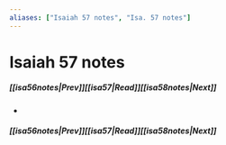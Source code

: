 ```yaml
---
aliases: ["Isaiah 57 notes", "Isa. 57 notes"]
---
```

# Isaiah 57 notes
##### <span class=arrow-left></span>[[isa56notes|Prev]]<span class=navigation-separator></span>[[isa57|Read]]<span class=navigation-separator></span>[[isa58notes|Next]]<span class=arrow-right></span>
- 
##### <span class=arrow-left></span>[[isa56notes|Prev]]<span class=navigation-separator></span>[[isa57|Read]]<span class=navigation-separator></span>[[isa58notes|Next]]<span class=arrow-right></span>
